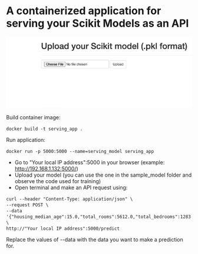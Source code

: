 # A containerized application for serving your Scikit Models as an API

![](https://github.com/skandupmanyu/Model_Serving_App/blob/master/screenshot/interface.png)

Build container image:
```
docker build -t serving_app .
```

Run application:
```
docker run -p 5000:5000 --name=serving_model serving_app
```

- Go to "Your local IP address":5000 in your browser (example: http://192.168.1.132:5000/)
- Upload your model (you can use the one in the sample_model folder and observe the code used for training)
- Open terminal and make an API request using:

```
curl --header "Content-Type: application/json" \
--request POST \
--data '{"housing_median_age":15.0,"total_rooms":5612.0,"total_bedrooms":1283.0,"population":1015.0,"households":472.0,"median_income":1.4936}' \
http://"Your local IP address":5000/predict
```

Replace the values of --data with the data you want to make a prediction for.
